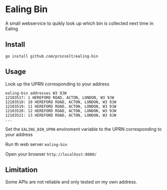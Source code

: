 # Ealing Bin

A small webservice to quikly look up which bin is collected next time in Ealing

## Install

```
go install github.com/prozsolt/ealing-bin
```

## Usage

Look up the UPRN corresponding to your address

```
ealing-bin addresses W3 9JW
12103517: 1 HEREFORD ROAD, ACTON, LONDON, W3 9JW
12103518: 10 HEREFORD ROAD, ACTON, LONDON, W3 9JW
12103519: 11 HEREFORD ROAD, ACTON, LONDON, W3 9JW
12103520: 12 HEREFORD ROAD, ACTON, LONDON, W3 9JW
12103521: 13 HEREFORD ROAD, ACTON, LONDON, W3 9JW
...
```

Set the `EALING_BIN_UPRN` enviroment variable to the UPRN corresponding to your address

Run th web server `ealing-bin`

Open your browser `http://localhost:8080/`

## Limitation

Some APIs are not reliable and only tested on my own address.